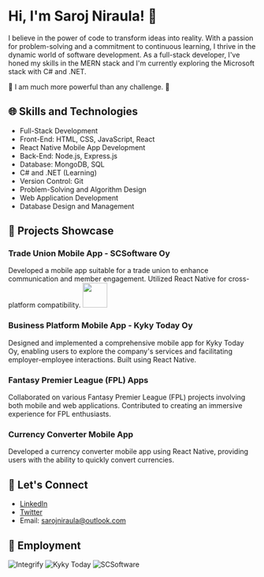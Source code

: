 # Hi, I'm Saroj Niraula! 👋

I believe in the power of code to transform ideas into reality. With a passion for problem-solving and a commitment to continuous learning, I thrive in the dynamic world of software development. As a full-stack developer, I've honed my skills in the MERN stack and I'm currently exploring the Microsoft stack with C# and .NET.

🚀 I am much more powerful than any challenge. 🚀

## 🌐 Skills and Technologies

- Full-Stack Development
- Front-End: HTML, CSS, JavaScript, React
- React Native Mobile App Development
- Back-End: Node.js, Express.js
- Database: MongoDB, SQL
- C# and .NET (Learning)
- Version Control: Git
- Problem-Solving and Algorithm Design
- Web Application Development
- Database Design and Management

## 🚀 Projects Showcase

### Trade Union Mobile App - SCSoftware Oy
Developed a mobile app suitable for a trade union to enhance communication and member engagement. Utilized React Native for cross-platform compatibility.
<img src="https://i.imgur.com/3inagqs.png" width="50" />

### Business Platform Mobile App - Kyky Today Oy
Designed and implemented a comprehensive mobile app for Kyky Today Oy, enabling users to explore the company's services and facilitating employer-employee interactions. Built using React Native.

### Fantasy Premier League (FPL) Apps
Collaborated on various Fantasy Premier League (FPL) projects involving both mobile and web applications. Contributed to creating an immersive experience for FPL enthusiasts.

### Currency Converter Mobile App
Developed a currency converter mobile app using React Native, providing users with the ability to quickly convert currencies.

## 🔗 Let's Connect

- [LinkedIn](https://www.linkedin.com/in/saroj-niraula-1aa884228/)
- [Twitter](https://twitter.com/Xaaroz)
- Email: [sarojniraula@outlook.com](mailto:sarojniraula@outlook.com)

## 🏢 Employment

![Integrify](https://img.shields.io/badge/Integrify-%20Full%20stack%20developer-red)
![Kyky Today](https://img.shields.io/badge/Kyky%20today-%20Mobile%20app%20developer-green)
![SCSoftware](https://img.shields.io/badge/SCSoftware-%20Mobile%20app%20developer-blue)
